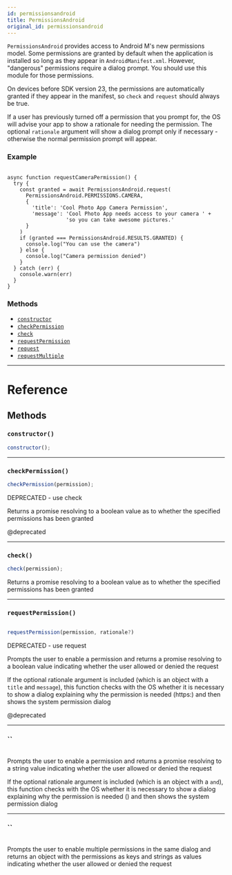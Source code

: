 ```yaml
---
id: permissionsandroid
title: PermissionsAndroid
original_id: permissionsandroid
---
```


`PermissionsAndroid` provides access to Android M's new permissions model. Some permissions are granted by default when the application is installed so long as they appear in `AndroidManifest.xml`. However, "dangerous" permissions require a dialog prompt. You should use this module for those permissions.

On devices before SDK version 23, the permissions are automatically granted if they appear in the manifest, so `check` and `request` should always be true.

If a user has previously turned off a permission that you prompt for, the OS will advise your app to show a rationale for needing the permission. The optional `rationale` argument will show a dialog prompt only if necessary - otherwise the normal permission prompt will appear.

### Example

```

async function requestCameraPermission() {
  try {
    const granted = await PermissionsAndroid.request(
      PermissionsAndroid.PERMISSIONS.CAMERA,
      {
        'title': 'Cool Photo App Camera Permission',
        'message': 'Cool Photo App needs access to your camera ' +
                   'so you can take awesome pictures.'
      }
    )
    if (granted === PermissionsAndroid.RESULTS.GRANTED) {
      console.log("You can use the camera")
    } else {
      console.log("Camera permission denied")
    }
  } catch (err) {
    console.warn(err)
  }
}

```

### Methods

- [`constructor`](permissionsandroid.md#constructor)
- [`checkPermission`](permissionsandroid.md#checkpermission)
- [`check`](permissionsandroid.md#check)
- [`requestPermission`](permissionsandroid.md#requestpermission)
- [`request`](permissionsandroid.md#request)
- [`requestMultiple`](permissionsandroid.md#requestmultiple)

---

# Reference

## Methods

### `constructor()`

```jsx
constructor();
```

---

### `checkPermission()`

```jsx
checkPermission(permission);
```

DEPRECATED - use check

Returns a promise resolving to a boolean value as to whether the specified permissions has been granted

@deprecated

---

### `check()`

```jsx
check(permission);
```

Returns a promise resolving to a boolean value as to whether the specified permissions has been granted

---

### `requestPermission()`

```jsx

requestPermission(permission, rationale?)

```

DEPRECATED - use request

Prompts the user to enable a permission and returns a promise resolving to a boolean value indicating whether the user allowed or denied the request

If the optional rationale argument is included (which is an object with a `title` and `message`), this function checks with the OS whether it is necessary to show a dialog explaining why the permission is needed (https:) and then shows the system permission dialog

@deprecated

---

### ``

```jsx
```

Prompts the user to enable a permission and returns a promise resolving to a string value indicating whether the user allowed or denied the request

If the optional rationale argument is included (which is an object with a `and`), this function checks with the OS whether it is necessary to show a dialog explaining why the permission is needed () and then shows the system permission dialog

---

### ``

```jsx
```

Prompts the user to enable multiple permissions in the same dialog and returns an object with the permissions as keys and strings as values indicating whether the user allowed or denied the request
